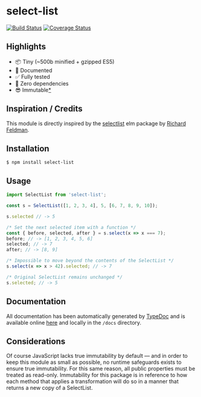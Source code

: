 # select-list

[![Build Status](https://travis-ci.org/chrstntdd/select-list.svg?branch=master)](https://travis-ci.org/chrstntdd/select-list) [![Coverage Status](https://coveralls.io/repos/github/chrstntdd/select-list/badge.svg?branch=class-rewrite)](https://coveralls.io/github/chrstntdd/select-list?branch=class-rewrite)

## Highlights

* 📦 Tiny (~500b minified + gzipped ES5)
* 📖 Documented
* ✅ Fully tested
* 🚫 Zero dependencies
* 😎 Immutable[*](#considerations)

## Inspiration / Credits

This module is directly inspired by the [selectlist](https://github.com/rtfeldman/selectlist) elm package by [Richard Feldman](https://github.com/rtfeldman).

## Installation

```shell
$ npm install select-list
```

## Usage

```js
import SelectList from 'select-list';

const s = SelectList([1, 2, 3, 4], 5, [6, 7, 8, 9, 10]);

s.selected // -> 5

/* Set the next selected item with a function */
const { before, selected, after } = s.select(x => x === 7);
before; // -> [1, 2, 3, 4, 5, 6]
selected; // -> 7
after; // -> [8, 9]

/* Impossible to move beyond the contents of the SelectList */
s.select(x => x > 42).selected; // -> 7

/* Original SelectList remains unchanged */
s.selected; // -> 5
```

## Documentation

All documentation has been automatically generated by [TypeDoc](https://github.com/TypeStrong/typedoc) and is available online [here](https://select-list-docs.netlify.com/) and locally in the `/docs` directory.

## Considerations

Of course JavaScript lacks true immutability by default — and in order to keep this module as small as possible, no runtime safeguards exists to ensure true immutability. For this same reason, all public properties must be treated as read-only. Immutability for this package is in reference to how each method that applies a transformation will do so in a manner that returns a new copy of a SelectList.